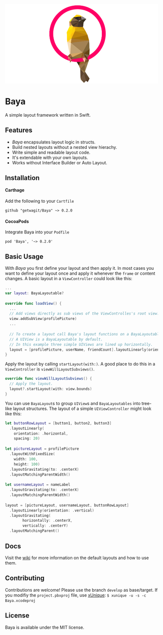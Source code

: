 ![Baya](logo.png)

# Baya
A simple layout framework written in Swift.

## Features

- *Baya* encapsulates layout logic in structs.
- Build nested layouts without a nested view hierachy. 
- Write simple and readable layout code.
- It's extendable with your own layouts.
- Works without Interface Builder or Auto Layout.


## Installation

#### Carthage

Add the following to your `Cartfile`
```
github "getwagit/Baya" ~> 0.2.0
```

#### CocoaPods

Integrate Baya into your `Podfile`
```
pod 'Baya', '~> 0.2.0'
```

## Basic Usage
With *Baya* you first define your layout and then apply it. In most cases you want to define your layout once and apply it whenever the `frame` or content changes.
A basic layout in a `ViewController` could look like this:

```swift
...
var layout: BayaLayoutable?

override func loadView() {
  ...
  // Add views directly as sub views of the ViewControlles's root view.
  view.addSubView(profilePicture)
  ...

  // To create a layout call Baya's layout functions on a BayaLayoutable or an Array of BayaLayoutables.
  // A UIView is a BayaLayoutable by default.
  // In this example three simple UIViews are lined up horizontally.
  layout = [profilePicture, userName, friendCount].layoutLinearly(orientation: .horizontal)
}
```
Apply the layout by calling `startLayout(with:)`. A good place to do this in a `ViewController` is `viewWillLayoutSubviews()`.
```swift
override func viewWillLayoutSubviews() {
  // Apply the layout.
  layout?.startLayout(with: view.bounds)
}
```
You can use `BayaLayout`s to group `UIView`s and `BayaLayoutables` into tree-like layout structures. 
The layout of a simple `UIViewController` might look like this:
```swift
let buttonRowLayout = [button1, button2, button3]
  .layoutLinearly(
    orientation: .horizontal,
    spacing: 20)

let pictureLayout = profilePicture
  .layoutWithFixedSize(
    width: 100,
    height: 100)
  .layoutGravitating(to: .centerX)
  .layoutMatchingParentWidth()

let usernameLayout = nameLabel
  .layoutGravitating(to: .centerX)
  .layoutMatchingParentWidth()

layout = [pictureLayout, usernameLayout, buttonRowLayout]
  .layoutLinearly(orientation: .vertical)
  .layoutGravitating(
        horizontally: .centerX,
        vertically: .centerY)
  .layoutMatchingParent()
```

## Docs
Visit the [wiki](https://github.com/getwagit/Baya/wiki) for more information on the default layouts and how to use them.

## Contributing
Contributions are welcome! Please use the branch `develop` as base/target. If you modifiy the `project.pbxproj` file, use [xUnique](https://github.com/truebit/xUnique): `$ xunique -u -s -c Baya.xcodeproj`

## License 
Baya is available under the MIT license.


